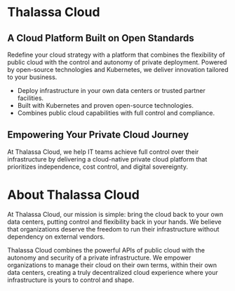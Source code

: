 # Thalassa Cloud

## A Cloud Platform Built on Open Standards

Redefine your cloud strategy with a platform that combines the flexibility of public cloud with the control and autonomy of private deployment. Powered by open-source technologies and Kubernetes, we deliver innovation tailored to your business.

* Deploy infrastructure in your own data centers or trusted partner facilities.
* Built with Kubernetes and proven open-source technologies.
* Combines public cloud capabilities with full control and compliance.

## Empowering Your Private Cloud Journey

At Thalassa Cloud, we help IT teams achieve full control over their infrastructure by delivering a cloud-native private cloud platform that prioritizes independence, cost control, and digital sovereignty.


# About Thalassa Cloud
At Thalassa Cloud, our mission is simple: bring the cloud back to your own data centers, putting control and flexibility back in your hands. We believe that organizations deserve the freedom to run their infrastructure without dependency on external vendors.

Thalassa Cloud combines the powerful APIs of public cloud with the autonomy and security of a private infrastructure. We empower organizations to manage their cloud on their own terms, within their own data centers, creating a truly decentralized cloud experience where your infrastructure is yours to control and shape.
